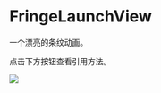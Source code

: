 # FringeLaunchView

一个漂亮的条纹动画。

点击下方按钮查看引用方法。

[![](https://jitpack.io/v/dotomato/FringeLaunchView.svg)](https://jitpack.io/#dotomato/FringeLaunchView)
